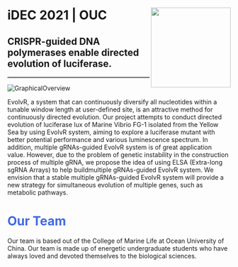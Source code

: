 # **iDEC 2021 | OUC**<img width="180" src="https://user-images.githubusercontent.com/91862733/137267947-fca77dee-1fe0-4d3b-b5de-8823155fe751.png" img align= "right">

<div style="text-align: left">
<h2><strong>CRISPR-guided DNA polymerases enable directed evolution of luciferase.</strong></h2>
</div>
<hr style="height:3px;border:none;color:#808080;background-color:#808080;" />

![GraphicalOverview](https://user-images.githubusercontent.com/91862733/136969711-fd247614-6f98-4fbc-acd3-490ee0aeefb2.jpg)


EvolvR, a system that can continuously diversify all nucleotides within a tunable window length at user-defined site, is an attractive method for continuously directed evolution. Our project attempts to conduct directed evolution of luciferase lux of Marine Vibrio FG-1 isolated from the Yellow Sea by using EvolvR system, aiming to explore a luciferase mutant with better potential performance and various luminescence spectrum. In addition, multiple gRNAs-guided EvolvR system is of great application value. However, due to the problem of genetic instability in the construction process of multiple gRNA, we propose the idea of using ELSA (Extra-long sgRNA Arrays) to help buildmultiple gRNAs-guided EvolvR system. We envision that a stable multiple gRNAs-guided EvolvR system will provide a new strategy for simultaneous evolution of multiple genes, such as metabolic pathways. 

# <span style="color:royalblue"> **Our Team** </span>

Our team is based out of the College of Marine Life at Ocean University of China. Our team is made up of energetic undergraduate students who have always loved and devoted themselves to the biological sciences.

